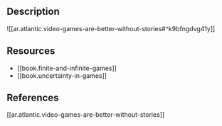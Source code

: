 
## Description

![[ar.atlantic.video-games-are-better-without-stories#^k9bfngdvg41y]]

## Resources

- [[book.finite-and-infinite-games]]
- [[book.uncertainty-in-games]]

## References

[[ar.atlantic.video-games-are-better-without-stories]]